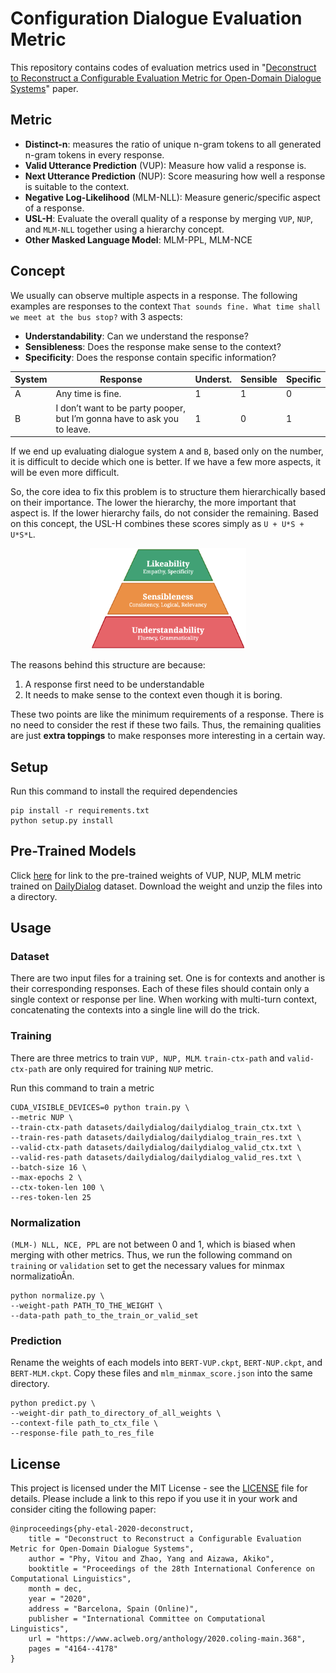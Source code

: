 # Configuration Dialogue Evaluation Metric

This repository contains codes of evaluation metrics used in "[Deconstruct to Reconstruct a Configurable Evaluation Metric for Open-Domain Dialogue Systems](https://arxiv.org/abs/2011.00483)" paper.

## Metric
- **Distinct-n**: measures the ratio of unique n-gram tokens to all generated n-gram tokens in every response.
- **Valid Utterance Prediction** (VUP): Measure how valid a response is.
- **Next Utterance Prediction** (NUP): Score measuring how well a response is suitable to the context.
- **Negative Log-Likelihood** (MLM-NLL): Measure generic/specific aspect of a response.
- **USL-H**: Evaluate the overall quality of a response by merging `VUP`, `NUP`, and `MLM-NLL` together using a hierarchy concept.
- **Other Masked Language Model**: MLM-PPL, MLM-NCE

## Concept
We usually can observe multiple aspects in a response. The following examples are responses to the context `That sounds fine. What time shall we meet at the bus stop?` with 3 aspects:
- **Understandability**: Can we understand the response?
- **Sensibleness**: Does the response make sense to the context?
- **Specificity**: Does the response contain specific information?

| System | Response | Underst. | Sensible  | Specific  |
|---|---|---|---|---|
| A | Any time is fine.  |  1 | 1 | 0  |
| B | I don’t want to be party pooper, but I’m gonna have to ask you to leave. | 1| 0 | 1  |

If we end up evaluating dialogue system `A` and `B`, based only on the number, it is difficult to decide which one is better. If we have a few more aspects, it will be even more difficult.

So, the core idea to fix this problem is to structure them hierarchically based on their importance. The lower the hierarchy, the more important that aspect is. If the lower hierarchy fails, do not consider the remaining. Based on this concept, the USL-H combines these scores simply as `U + U*S + U*S*L`.

<p align="center">
    <img src="hiearchy.png" alt="hierarchy concept" width="250"/><br>
</p>

The reasons behind this structure are because:
1. A response first need to be understandable
2. It needs to make sense to the context even though it is boring.

These two points are like the minimum requirements of a response. There is no need to consider the rest if these two fails. Thus, the remaining qualities are just **extra toppings** to make responses more interesting in a certain way.




## Setup
Run this command to install the required dependencies
```
pip install -r requirements.txt
python setup.py install
```

## Pre-Trained Models
Click [here](https://drive.google.com/file/d/1Kinwz0o473X_FVY6TmGAVRRGDXBo4CSO/view?usp=sharing) for link to the pre-trained weights of VUP, NUP, MLM metric trained on [DailyDialog](https://arxiv.org/abs/1710.03957) dataset. Download the weight and unzip the files into a directory.


## Usage

### Dataset
There are two input files for a training set. One is for contexts and another is their corresponding responses. Each of these files should contain only a single context or response per line. When working with multi-turn context, concatenating the contexts into a single line will do the trick.

### Training

There are three metrics to train `VUP, NUP, MLM`. `train-ctx-path` and `valid-ctx-path` are only required for training `NUP` metric.

Run this command to train a metric
```
CUDA_VISIBLE_DEVICES=0 python train.py \
--metric NUP \
--train-ctx-path datasets/dailydialog/dailydialog_train_ctx.txt \
--train-res-path datasets/dailydialog/dailydialog_train_res.txt \
--valid-ctx-path datasets/dailydialog/dailydialog_valid_ctx.txt \
--valid-res-path datasets/dailydialog/dailydialog_valid_res.txt \
--batch-size 16 \
--max-epochs 2 \
--ctx-token-len 100 \
--res-token-len 25
```

### Normalization
`(MLM-) NLL, NCE, PPL` are not between 0 and 1, which is biased when merging with other metrics. Thus, we run the following command on `training` or `validation` set to get the necessary values for minmax normalizatioÂn.

```
python normalize.py \
--weight-path PATH_TO_THE_WEIGHT \
--data-path path_to_the_train_or_valid_set
```

### Prediction

Rename the weights of each models into `BERT-VUP.ckpt`, `BERT-NUP.ckpt`, and `BERT-MLM.ckpt`. Copy these files and `mlm_minmax_score.json` into the same directory.

```
python predict.py \
--weight-dir path_to_directory_of_all_weights \
--context-file path_to_ctx_file \
--response-file path_to_res_file
```


## License


This project is licensed under the MIT License - see the [LICENSE](LICENSE) file for details.
Please include a link to this repo if you use it in your work and consider citing the following paper:

```
@inproceedings{phy-etal-2020-deconstruct,
    title = "Deconstruct to Reconstruct a Configurable Evaluation Metric for Open-Domain Dialogue Systems",
    author = "Phy, Vitou and Zhao, Yang and Aizawa, Akiko",
    booktitle = "Proceedings of the 28th International Conference on Computational Linguistics",
    month = dec,
    year = "2020",
    address = "Barcelona, Spain (Online)",
    publisher = "International Committee on Computational Linguistics",
    url = "https://www.aclweb.org/anthology/2020.coling-main.368",
    pages = "4164--4178"
}
```
